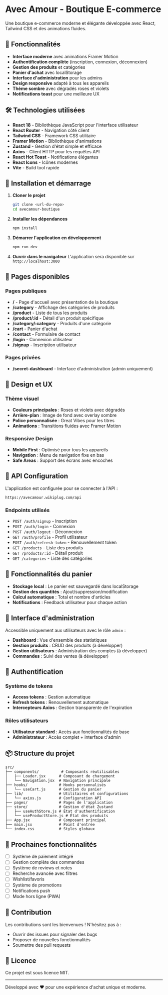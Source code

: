 # Avec Amour - Boutique E-commerce

Une boutique e-commerce moderne et élégante développée avec React, Tailwind CSS et des animations fluides.

## 🌟 Fonctionnalités

- **Interface moderne** avec animations Framer Motion
- **Authentification complète** (inscription, connexion, déconnexion)
- **Gestion des produits** et catégories
- **Panier d'achat** avec localStorage
- **Interface d'administration** pour les admins
- **Design responsive** adapté à tous les appareils
- **Thème sombre** avec dégradés roses et violets
- **Notifications toast** pour une meilleure UX

## 🛠 Technologies utilisées

- **React 18** - Bibliothèque JavaScript pour l'interface utilisateur
- **React Router** - Navigation côté client
- **Tailwind CSS** - Framework CSS utilitaire
- **Framer Motion** - Bibliothèque d'animations
- **Zustand** - Gestion d'état simple et efficace
- **Axios** - Client HTTP pour les requêtes API
- **React Hot Toast** - Notifications élégantes
- **React Icons** - Icônes modernes
- **Vite** - Build tool rapide

## 🚀 Installation et démarrage

1. **Cloner le projet**
   ```bash
   git clone <url-du-repo>
   cd avecamour-boutique
   ```

2. **Installer les dépendances**
   ```bash
   npm install
   ```

3. **Démarrer l'application en développement**
   ```bash
   npm run dev
   ```

4. **Ouvrir dans le navigateur**
   L'application sera disponible sur `http://localhost:3000`

## 📱 Pages disponibles

### Pages publiques
- **/** - Page d'accueil avec présentation de la boutique
- **/category** - Affichage des catégories de produits
- **/product** - Liste de tous les produits
- **/product/:id** - Détail d'un produit spécifique
- **/category/:category** - Produits d'une catégorie
- **/cart** - Panier d'achat
- **/contact** - Formulaire de contact
- **/login** - Connexion utilisateur
- **/signup** - Inscription utilisateur

### Pages privées
- **/secret-dashboard** - Interface d'administration (admin uniquement)

## 🎨 Design et UX

### Thème visuel
- **Couleurs principales** : Roses et violets avec dégradés
- **Arrière-plan** : Image de fond avec overlay sombre
- **Police personnalisée** : Great Vibes pour les titres
- **Animations** : Transitions fluides avec Framer Motion

### Responsive Design
- **Mobile First** : Optimisé pour tous les appareils
- **Navigation** : Menu de navigation fixe en bas
- **Safe Areas** : Support des écrans avec encoches

## 🔧 API Configuration

L'application est configurée pour se connecter à l'API :
```
https://avecamour.wikiplug.com/api
```

### Endpoints utilisés
- `POST /auth/signup` - Inscription
- `POST /auth/login` - Connexion  
- `POST /auth/logout` - Déconnexion
- `GET /auth/profile` - Profil utilisateur
- `POST /auth/refresh-token` - Renouvellement token
- `GET /products` - Liste des produits
- `GET /products/:id` - Détail produit
- `GET /categories` - Liste des catégories

## 🛒 Fonctionnalités du panier

- **Stockage local** : Le panier est sauvegardé dans localStorage
- **Gestion des quantités** : Ajout/suppression/modification
- **Calcul automatique** : Total et nombre d'articles
- **Notifications** : Feedback utilisateur pour chaque action

## 👑 Interface d'administration

Accessible uniquement aux utilisateurs avec le rôle `admin` :
- **Dashboard** : Vue d'ensemble des statistiques
- **Gestion produits** : CRUD des produits (à développer)
- **Gestion utilisateurs** : Administration des comptes (à développer)
- **Commandes** : Suivi des ventes (à développer)

## 🔐 Authentification

### Système de tokens
- **Access tokens** : Gestion automatique
- **Refresh tokens** : Renouvellement automatique
- **Intercepteurs Axios** : Gestion transparente de l'expiration

### Rôles utilisateurs
- **Utilisateur standard** : Accès aux fonctionnalités de base
- **Administrateur** : Accès complet + interface d'admin

## 📦 Structure du projet

```
src/
├── components/          # Composants réutilisables
│   ├── Loader.jsx      # Composant de chargement
│   └── Navigation.jsx  # Navigation principale
├── hooks/              # Hooks personnalisés
│   └── useCart.js      # Gestion du panier
├── lib/                # Utilitaires et configurations
│   └── axios.js        # Configuration API
├── pages/              # Pages de l'application
├── store/              # Gestion d'état Zustand
│   ├── useAuthStore.js # État d'authentification
│   └── useProductStore.js # État des produits
├── App.jsx             # Composant principal
├── main.jsx            # Point d'entrée
└── index.css           # Styles globaux
```

## 🎯 Prochaines fonctionnalités

- [ ] Système de paiement intégré
- [ ] Gestion complète des commandes
- [ ] Système de reviews et notes
- [ ] Recherche avancée avec filtres
- [ ] Wishlist/favoris
- [ ] Système de promotions
- [ ] Notifications push
- [ ] Mode hors ligne (PWA)

## 🤝 Contribution

Les contributions sont les bienvenues ! N'hésitez pas à :
- Ouvrir des issues pour signaler des bugs
- Proposer de nouvelles fonctionnalités
- Soumettre des pull requests

## 📄 Licence

Ce projet est sous licence MIT.

---

Développé avec ❤️ pour une expérience d'achat unique et moderne.